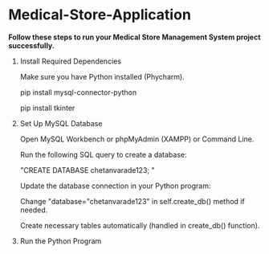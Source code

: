 # Medical-Store-Application
**Follow these steps to run your Medical Store Management System project successfully.**
1) Install Required Dependencies

   Make sure you have Python installed (Phycharm).
   
   pip install mysql-connector-python

   pip install tkinter

2) Set Up MySQL Database

   Open MySQL Workbench or phpMyAdmin (XAMPP) or Command Line.

   Run the following SQL query to create a database:

   "CREATE DATABASE chetanvarade123; "
   
   Update the database connection in your Python program:

   Change "database="chetanvarade123" in self.create_db() method if needed.

   Create necessary tables automatically (handled in create_db() function).

3) Run the Python Program
